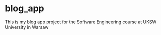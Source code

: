 # blog_app
This is my blog app project for the Software Engineering course at UKSW University in Warsaw
